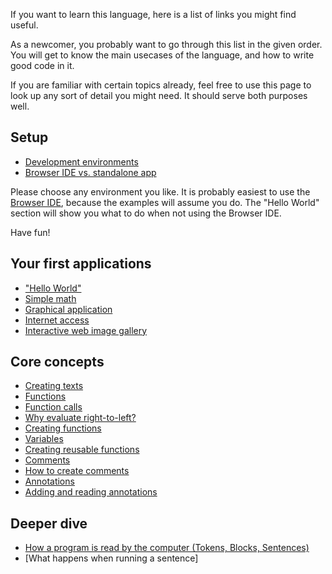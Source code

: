 If you want to learn this language, here is a list of links you might find useful.

As a newcomer, you probably want to go through this list in the given order.
You will get to know the main usecases of the language, and how to write good code in it.

If you are familiar with certain topics already, feel free to use this page to look up any sort of detail you might need.
It should serve both purposes well.

## Setup

* [Development environments](/docs/environments/overview.html)
* [Browser IDE vs. standalone app](/docs/environments/browserIdeVsStandalone.html)

Please choose any environment you like. It is probably easiest to use the [Browser IDE](/_browser_ide.html), because the examples will assume you do.
The "Hello World" section will show you what to do when not using the Browser IDE.

Have fun!

## Your first applications

* ["Hello World"](/docs/tutorial/examples/helloWorld.html)
* [Simple math](/docs/tutorial/examples/basicMath.html)
* [Graphical application](/docs/examples/basicGraphicalApp.html)
* [Internet access](/docs/examples/internetAccess.html)
* [Interactive web image gallery](/docs/examples/webImageGallery.html)

## Core concepts

* [Creating texts](/docs/tutorial/syntax/strings.html)
* [Functions](/docs/tutorial/concepts/functions.html)
* [Function calls](/docs/tutorial/syntax/functionCalls.html)
* [Why evaluate right-to-left?](/docs/design/why/operatorPrecedence.html)
* [Creating functions](/docs/tutorial/functionCreation.html)
* [Variables](/docs/tutorial/concepts/variables.html)
* [Creating reusable functions](/docs/tutorial/reusableFunctionCreation.html)
* [Comments](/docs/tutorial/concepts/comments.html)
* [How to create comments](/docs/tutorial/syntax/comments.html)
* [Annotations](/docs/tutorial/concepts/annotations.html)
* [Adding and reading annotations](/docs/tutorial/syntax/annotations.html)


## Deeper dive

* [How a program is read by the computer (Tokens, Blocks, Sentences)](/docs/tutorial/treeGeneration.html)
* [What happens when running a sentence]
